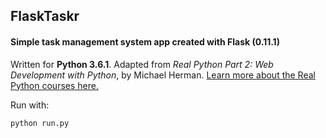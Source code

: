 ## FlaskTaskr

#### Simple task management system app created with Flask (0.11.1)

Written for **Python 3.6.1**. Adapted from _Real Python Part 2: Web Development with Python_, by Michael Herman. [Learn more about the Real Python courses here.](https://realpython.com/)

Run with:
```bash
python run.py
